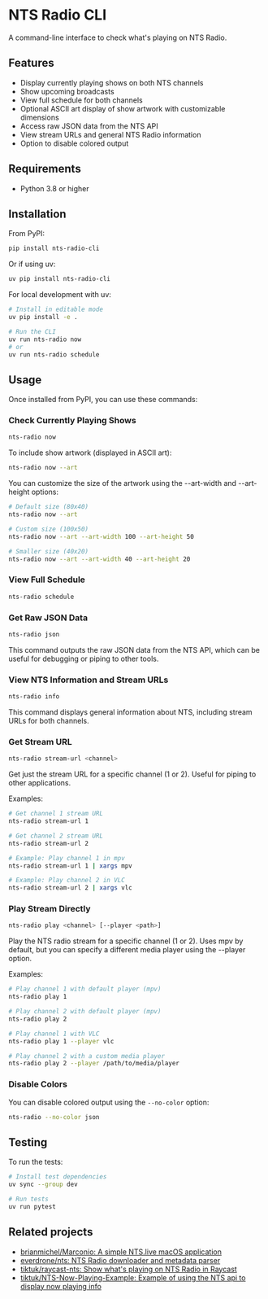 # NTS Radio CLI

A command-line interface to check what's playing on NTS Radio.

## Features

- Display currently playing shows on both NTS channels
- Show upcoming broadcasts
- View full schedule for both channels
- Optional ASCII art display of show artwork with customizable dimensions
- Access raw JSON data from the NTS API
- View stream URLs and general NTS Radio information
- Option to disable colored output

## Requirements

- Python 3.8 or higher

## Installation

From PyPI:
```bash
pip install nts-radio-cli
```

Or if using uv:
```bash
uv pip install nts-radio-cli
```

For local development with uv:
```bash
# Install in editable mode
uv pip install -e .

# Run the CLI
uv run nts-radio now
# or
uv run nts-radio schedule
```

## Usage

Once installed from PyPI, you can use these commands:

### Check Currently Playing Shows

```bash
nts-radio now
```

To include show artwork (displayed in ASCII art):
```bash
nts-radio now --art
```

You can customize the size of the artwork using the --art-width and --art-height options:
```bash
# Default size (80x40)
nts-radio now --art

# Custom size (100x50)
nts-radio now --art --art-width 100 --art-height 50

# Smaller size (40x20)
nts-radio now --art --art-width 40 --art-height 20
```

### View Full Schedule

```bash
nts-radio schedule
```

### Get Raw JSON Data

```bash
nts-radio json
```

This command outputs the raw JSON data from the NTS API, which can be useful for debugging or piping to other tools.

### View NTS Information and Stream URLs

```bash
nts-radio info
```

This command displays general information about NTS, including stream URLs for both channels.

### Get Stream URL

```bash
nts-radio stream-url <channel>
```

Get just the stream URL for a specific channel (1 or 2). Useful for piping to other applications.

Examples:
```bash
# Get channel 1 stream URL
nts-radio stream-url 1

# Get channel 2 stream URL
nts-radio stream-url 2

# Example: Play channel 1 in mpv
nts-radio stream-url 1 | xargs mpv

# Example: Play channel 2 in VLC
nts-radio stream-url 2 | xargs vlc
```

### Play Stream Directly

```bash
nts-radio play <channel> [--player <path>]
```

Play the NTS radio stream for a specific channel (1 or 2). Uses mpv by default, but you can specify a different media player using the --player option.

Examples:
```bash
# Play channel 1 with default player (mpv)
nts-radio play 1

# Play channel 2 with default player (mpv)
nts-radio play 2

# Play channel 1 with VLC
nts-radio play 1 --player vlc

# Play channel 2 with a custom media player
nts-radio play 2 --player /path/to/media/player
```

### Disable Colors

You can disable colored output using the `--no-color` option:

```bash
nts-radio --no-color json
```

## Testing

To run the tests:

```bash
# Install test dependencies
uv sync --group dev

# Run tests
uv run pytest
```

## Related projects

- [brianmichel/Marconio: A simple NTS.live macOS application](https://github.com/brianmichel/Marconio)
- [everdrone/nts: NTS Radio downloader and metadata parser](https://github.com/everdrone/nts)
- [tiktuk/raycast-nts: Show what's playing on NTS Radio in Raycast](https://github.com/tiktuk/raycast-nts)
- [tiktuk/NTS-Now-Playing-Example: Example of using the NTS api to display now playing info](https://github.com/tiktuk/NTS-Now-Playing-Example)
